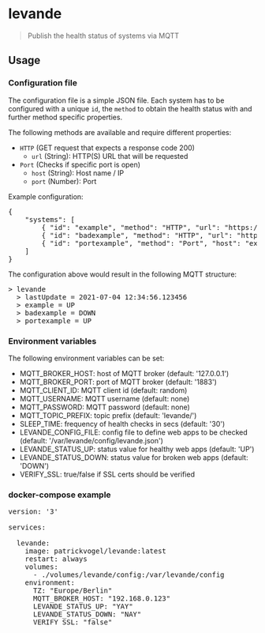 # levande
> Publish the health status of systems via MQTT

## Usage

### Configuration file

The configuration file is a simple JSON file. Each system has to be configured with a unique `id`, the `method` to obtain the health status with and further method specific properties. 

The following methods are available and require different properties:
- `HTTP` (GET request that expects a response code 200)
  - `url` (String): HTTP(S) URL that will be requested
- `Port` (Checks if specific port is open)
  - `host` (String): Host name / IP
  - `port` (Number): Port

Example configuration:
<pre>
{ 
    "systems": [ 
        { "id": "example", "method": "HTTP", "url": "https://example.org" },
        { "id": "badexample", "method": "HTTP", "url": "http://brokenwebsite.example.org" },
        { "id": "portexample", "method": "Port", "host": "example.org", "port": 80 }
    ] 
}
</pre>
The configuration above would result in the following MQTT structure:
<pre>
> levande
  > lastUpdate = 2021-07-04 12:34:56.123456
  > example = UP
  > badexample = DOWN  
  > portexample = UP
</pre>

### Environment variables

The following environment variables can be set:
- MQTT_BROKER_HOST: host of MQTT broker (default: '127.0.0.1')
- MQTT_BROKER_PORT: port of MQTT broker (default: '1883')
- MQTT_CLIENT_ID: MQTT client id (default: random)
- MQTT_USERNAME: MQTT username (default: none)
- MQTT_PASSWORD: MQTT password (default: none)
- MQTT_TOPIC_PREFIX: topic prefix (default: 'levande/')
- SLEEP_TIME: frequency of health checks in secs (default: '30')
- LEVANDE_CONFIG_FILE: config file to define web apps to be checked (default: '/var/levande/config/levande.json')
- LEVANDE_STATUS_UP: status value for healthy web apps (default: 'UP')
- LEVANDE_STATUS_DOWN: status value for broken web apps (default: 'DOWN')
- VERIFY_SSL: true/false if SSL certs should be verified

### docker-compose example

<pre>
version: '3'

services:
  
  levande:
    image: patrickvogel/levande:latest
    restart: always
    volumes:
      - ./volumes/levande/config:/var/levande/config
    environment:
      TZ: "Europe/Berlin"
      MQTT_BROKER_HOST: "192.168.0.123"
      LEVANDE_STATUS_UP: "YAY"
      LEVANDE_STATUS_DOWN: "NAY"
      VERIFY_SSL: "false"
</pre>
